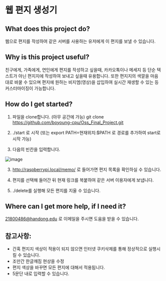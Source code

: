 # 웹 편지 생성기

## What does this project do?
웹으로 편지를 작성하여 같은 서버를 사용하는 유저에게 이 편지를 보낼 수 있습니다. 




## Why is this project useful? 
친구에게, 가족에게, 연인에게 편지를 작성하고 싶을때, 카카오톡이나 메세지 등 단순 텍스트가 아닌 편지지에 작성하여 보내고 싶을때 유용합니다. 
또한 편지지의 색깔을 마음대로 바꿀 수 있으며 편지에 원하는 비지엠(영상)을 삽입하여 실시간 재생할 수 있는 등 커스터마이징이 가능합니다. 




## How do I get started?
1. 파일을 clone합니다. (아무 공간에 가능)
git clone https://github.com/boyoung-cpu/Oss_Final_Project.git 

2. ./start 로 시작 (또는 export PATH=현재위치:$PATH 로 경로를 추가하여 start로 시작 가능) 

3. 다음의 빈칸을 입력합니다.

![image](https://user-images.githubusercontent.com/63991959/84562753-e3af4880-ad91-11ea-8889-10ee55481d23.png)

3. http://raspberrypi.local/memo/ 로 들어가면 편지 목록을 확인하실 수 있습니다. 

4. 편지를 선택해 들어간 뒤 현재 링크를 복붙하여 같은 서버 이용자에게 보냅니다. 

5. ./delete를 실행해 모든 편지를 지울 수 있습니다. 



## Where can I get more help, if I need it?
21800486@handong.edu 로 이메일을 주시면 도움을 받을 수 있습니다. 




## 참고사항:
* 간혹 편지지 색상이 적용이 되지 않으면 인터넷 쿠키삭제를 통해 정상적으로 실행시킬 수 있습니다.
* 조만간 한글깨짐 현상을 수정
* 편지 색상을 바꾸면 모든 편지에 대해서 적용됩니다. 
* 5문단 내로 입력할 수 있습니다. 


